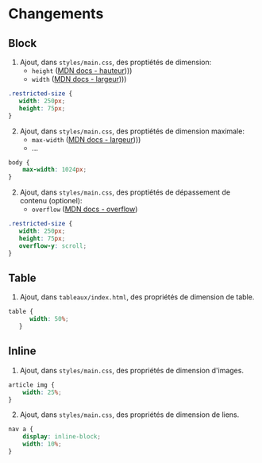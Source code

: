 # Changements

## Block

 1. Ajout, dans `styles/main.css`, des proptiétés de dimension:
    - `height` ([MDN docs - hauteur](https://developer.mozilla.org/fr/docs/Web/CSS/height))))
    - `width` ([MDN docs - largeur](https://developer.mozilla.org/fr/docs/Web/CSS/width))))

 ```css
 .restricted-size {
    width: 250px;
    height: 75px;
}
``` 

 2. Ajout, dans `styles/main.css`, des proptiétés de dimension maximale:
    - `max-width` ([MDN docs - largeur](https://developer.mozilla.org/fr/docs/Web/CSS/max-width))))
    - ...

```css
body {
    max-width: 1024px;
}
```

 2. Ajout, dans `styles/main.css`, des proptiétés de dépassement de contenu (optionel):
    - `overflow` ([MDN docs - overflow](https://developer.mozilla.org/fr/docs/Web/CSS/overflow))

 ```css
 .restricted-size {
    width: 250px;
    height: 75px;
    overflow-y: scroll;
}
``` 

## Table

 1. Ajout, dans `tableaux/index.html`, des propriétés de dimension de table.
   
```css
table {
      width: 50%;
   }
```

## Inline

 1. Ajout, dans `styles/main.css`, des propriétés de dimension d'images.

```css
article img {
    width: 25%;
}
```

 2. Ajout, dans `styles/main.css`, des propriétés de dimension de liens.

```css
nav a {
    display: inline-block;
    width: 10%;
}
```

